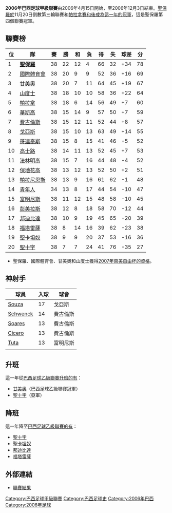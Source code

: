 **2006年巴西足球甲級聯賽**由2006年4月15日開始，至2006年12月3日結束。[聖保羅於](../Page/聖保羅足球會.md "wikilink")11月20日倒數第三輪聯賽和[帕拉拿賽和後成為這一年的冠軍](https://zh.wikipedia.org/wiki/帕拉拿 "wikilink")，這是聖保羅第四個聯賽冠軍。

## 聯賽榜

| 位  | 隊                                                       | 賽  | 勝  | 和  | 負  | 得  | 失  | 球差   | 分  |
| -- | ------------------------------------------------------- | -- | -- | -- | -- | -- | -- | ---- | -- |
| 1  | **[聖保羅](../Page/聖保羅足球會.md "wikilink")**                 | 38 | 22 | 12 | 4  | 66 | 32 | \+34 | 78 |
| 2  | [國際體育會](../Page/國際體育會.md "wikilink")                    | 38 | 20 | 9  | 9  | 52 | 36 | \+16 | 69 |
| 3  | [甘美奧](https://zh.wikipedia.org/wiki/甘美奧 "wikilink")     | 38 | 20 | 7  | 11 | 64 | 45 | \+19 | 67 |
| 4  | [山度士](https://zh.wikipedia.org/wiki/山度士足球會 "wikilink")  | 38 | 18 | 10 | 10 | 58 | 36 | \+22 | 64 |
| 5  | [帕拉拿](https://zh.wikipedia.org/wiki/帕拉拿 "wikilink")     | 38 | 18 | 6  | 14 | 56 | 49 | \+7  | 60 |
| 6  | [華斯高](https://zh.wikipedia.org/wiki/華斯高 "wikilink")     | 38 | 15 | 14 | 9  | 57 | 50 | \+7  | 59 |
| 7  | [費古倫斯](https://zh.wikipedia.org/wiki/費古倫斯 "wikilink")   | 38 | 15 | 12 | 11 | 52 | 44 | \+8  | 57 |
| 8  | [戈亞斯](https://zh.wikipedia.org/wiki/戈亞斯 "wikilink")     | 38 | 15 | 10 | 13 | 63 | 49 | \+14 | 55 |
| 9  | [哥連泰斯](https://zh.wikipedia.org/wiki/哥連泰斯 "wikilink")   | 38 | 15 | 8  | 15 | 41 | 46 | \-5  | 52 |
| 10 | [高士路](https://zh.wikipedia.org/wiki/高士路 "wikilink")     | 38 | 14 | 11 | 13 | 52 | 45 | \+7  | 53 |
| 11 | [法林明高](https://zh.wikipedia.org/wiki/法林明高 "wikilink")   | 38 | 15 | 7  | 16 | 44 | 48 | \-4  | 52 |
| 12 | [保地花高](https://zh.wikipedia.org/wiki/保地花高 "wikilink")   | 38 | 13 | 12 | 13 | 52 | 50 | \+2  | 51 |
| 13 | [帕拉尼恩斯](https://zh.wikipedia.org/wiki/帕拉尼恩斯 "wikilink") | 38 | 13 | 9  | 16 | 61 | 62 | \-1  | 48 |
| 14 | [青年人](../Page/青年人體育會.md "wikilink")                     | 34 | 13 | 8  | 17 | 44 | 54 | \-10 | 47 |
| 15 | [富明尼斯](https://zh.wikipedia.org/wiki/富明尼斯 "wikilink")   | 38 | 11 | 12 | 15 | 48 | 58 | \-10 | 45 |
| 16 | [彭美拉斯](https://zh.wikipedia.org/wiki/彭美拉斯 "wikilink")   | 38 | 12 | 8  | 18 | 58 | 70 | \-12 | 44 |
| 17 | [邦迪比達](https://zh.wikipedia.org/wiki/邦迪比達 "wikilink")   | 38 | 10 | 9  | 19 | 45 | 65 | \-20 | 39 |
| 18 | [福塔雷薩](../Page/福塔雷薩體育會.md "wikilink")                   | 38 | 8  | 14 | 16 | 39 | 62 | \-23 | 38 |
| 19 | [聖卡坦奴](https://zh.wikipedia.org/wiki/聖卡坦奴 "wikilink")   | 38 | 9  | 9  | 20 | 37 | 53 | \-16 | 36 |
| 20 | [聖十字](../Page/聖十字足球會.md "wikilink")                     | 38 | 7  | 7  | 24 | 41 | 76 | \-35 | 27 |

  - 聖保羅、國際體育會、甘美奧和山度士獲得[2007年南美自由杯的資格](https://zh.wikipedia.org/wiki/2007年南美自由杯 "wikilink")。

## 神射手

| 球員                                                                         | 入球 | 球會   |
| -------------------------------------------------------------------------- | -- | ---- |
| [Souza](https://zh.wikipedia.org/wiki/Rodrigo_de_Souza_Cardoso "wikilink") | 17 | 戈亞斯  |
| [Schwenck](https://zh.wikipedia.org/wiki/Schwenck "wikilink")              | 14 | 費古倫斯 |
| [Soares](https://zh.wikipedia.org/wiki/Hiziel_de_Souza_Soares "wikilink")  | 13 | 費古倫斯 |
| [Cícero](https://zh.wikipedia.org/wiki/Cícero "wikilink")                  | 13 | 費古倫斯 |
| [Tuta](https://zh.wikipedia.org/wiki/Tuta_\(footballer\) "wikilink")       | 13 | 富明尼斯 |
|                                                                            |    |      |

## 升班

這一年從[巴西足球乙級聯賽升班的有](https://zh.wikipedia.org/wiki/巴西足球乙級聯賽 "wikilink")：

  - [甘美奧](https://zh.wikipedia.org/wiki/甘美奧 "wikilink")（巴西足球乙級聯賽冠軍）
  - [聖十字](../Page/聖十字足球會.md "wikilink")（亞軍）

## 降班

這一年降至[巴西足球乙級聯賽的有](https://zh.wikipedia.org/wiki/巴西足球乙級聯賽 "wikilink")：

  - [聖十字](../Page/聖十字足球會.md "wikilink")
  - [聖卡坦奴](https://zh.wikipedia.org/wiki/聖卡坦奴 "wikilink")
  - [邦迪比達](https://zh.wikipedia.org/wiki/邦迪比達 "wikilink")
  - [福塔雷薩](../Page/福塔雷薩體育會.md "wikilink")

## 外部連結

  - [聯賽結果](https://web.archive.org/web/20060906111027/http://cbfnews.uol.com.br/)

[Category:巴西足球甲級聯賽](https://zh.wikipedia.org/wiki/Category:巴西足球甲級聯賽 "wikilink") [Category:巴西足球史](https://zh.wikipedia.org/wiki/Category:巴西足球史 "wikilink") [Category:2006年巴西](https://zh.wikipedia.org/wiki/Category:2006年巴西 "wikilink") [Category:2006年足球](https://zh.wikipedia.org/wiki/Category:2006年足球 "wikilink")